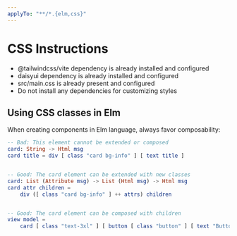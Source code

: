 ```yaml
---
applyTo: "**/*.{elm,css}"
---
```


# CSS Instructions

- @tailwindcss/vite dependency is already installed and configured
- daisyui dependency is already installed and configured
- src/main.css is already present and configured
- Do not install any dependencies for customizing styles

## Using CSS classes in Elm

When creating components in Elm language, always favor composability:

```elm
-- Bad: This element cannot be extended or composed
card: String -> Html msg
card title = div [ class "card bg-info" ] [ text title ]


-- Good: The card element can be extended with new classes
card: List (Attribute msg) -> List (Html msg) -> Html msg
card attr children =
    div ([ class "card bg-info" ] ++ attrs) children


-- Good: The card element can be composed with children
view model =
    card [ class "text-3xl" ] [ button [ class "button" ] [ text "Button" ] ]
```